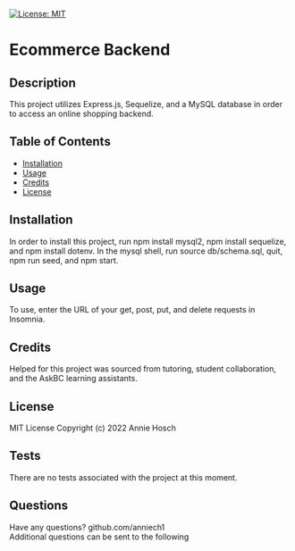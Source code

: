 
[![License: MIT](https://img.shields.io/badge/License-MIT-yellow.svg)](https://opensource.org/licenses/MIT)

# Ecommerce Backend
## Description
This project utilizes Express.js, Sequelize, and a MySQL database in order to access an online shopping backend.

## Table of Contents
- [Installation](#installation)
- [Usage](#usage)
- [Credits](#credits)
- [License](#license)


## Installation
In order to install this project, run npm install mysql2, npm install sequelize, and npm install dotenv. In the mysql shell, run source db/schema.sql, quit, npm run seed, and npm start.

## Usage
To use, enter the URL of your get, post, put, and delete requests in Insomnia.
                           
## Credits 
Helped for this project was sourced from tutoring, student collaboration, and the AskBC learning assistants.

## License
MIT License Copyright (c) 2022 Annie Hosch 


## Tests
There are no tests associated with the project at this moment.

## Questions
Have any questions?
github.com/anniech1  
Additional questions can be sent to the following                
    
